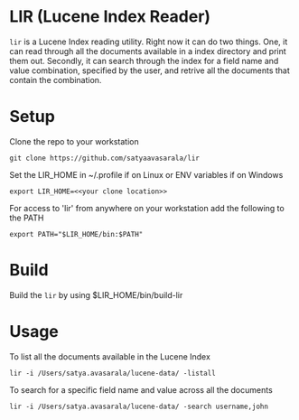 LIR (Lucene Index Reader)
=========================

`lir` is a Lucene Index reading utility. Right now it can do two things. One, it can read through all the documents available in a index directory and print them out. Secondly, it can search through the index for a field name and value combination, specified by the user,  and retrive all the documents that contain the combination. 

Setup
=====
Clone the repo to your workstation

	git clone https://github.com/satyaavasarala/lir

Set the LIR_HOME in ~/.profile if on Linux or ENV variables if on Windows

	export LIR_HOME=<<your clone location>>

For access to 'lir' from anywhere on your workstation add the following to the PATH

	export PATH="$LIR_HOME/bin:$PATH"


Build
=====
Build the `lir` by using
	$LIR_HOME/bin/build-lir

Usage
=====
To list all the documents available in the Lucene Index

	lir -i /Users/satya.avasarala/lucene-data/ -listall

To search for a specific field name and value across all the documents

	lir -i /Users/satya.avasarala/lucene-data/ -search username,john
